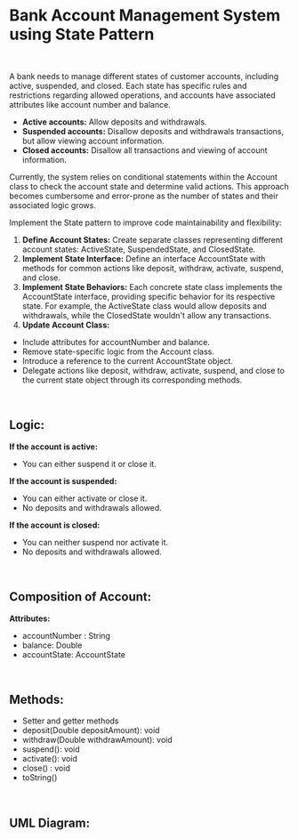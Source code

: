 # Bank Account Management System using State Pattern 

<br>

A bank needs to manage different states of customer accounts, including active, suspended, and closed. Each state has specific rules and restrictions regarding allowed operations, and accounts have associated attributes like account number and balance.

* __Active accounts:__ Allow deposits and withdrawals.
* __Suspended accounts:__ Disallow deposits and withdrawals transactions, but allow viewing account information.
* __Closed accounts:__ Disallow all transactions and viewing of account information.

Currently, the system relies on conditional statements within the Account class to check the account state and determine valid actions. This approach becomes cumbersome and error-prone as the number of states and their associated logic grows.

Implement the State pattern to improve code maintainability and flexibility:

1. __Define Account States:__ Create separate classes representing different account states: ActiveState, SuspendedState, and ClosedState.
2. __Implement State Interface:__ Define an interface AccountState with methods for common actions like deposit, withdraw, activate, suspend, and close.
3. __Implement State Behaviors:__ Each concrete state class implements the AccountState interface, providing specific behavior for its respective state. For example, the ActiveState class would allow deposits and withdrawals, while the ClosedState wouldn't allow any transactions.
4. __Update Account Class:__
* Include attributes for accountNumber and balance.
* Remove state-specific logic from the Account class.
* Introduce a reference to the current AccountState object.
* Delegate actions like deposit, withdraw, activate, suspend, and close to the current state object through its corresponding methods.

<br>

## Logic:

__If the account is active:__
* You can either suspend it or close it.
  
__If the account is suspended:__
* You can either activate or close it.
* No deposits and withdrawals allowed.

__If the account is closed:__
* You can neither suspend nor activate it.
* No deposits and withdrawals allowed.

<br>


## Composition of Account:
__Attributes:__
* accountNumber : String
* balance:  Double
* accountState:  AccountState

<br>

## Methods:
* Setter and getter methods
* deposit(Double depositAmount): void
* withdraw(Double withdrawAmount): void
* suspend(): void
* activate(): void
* close() : void
* toString()   

<br>

## UML Diagram:

